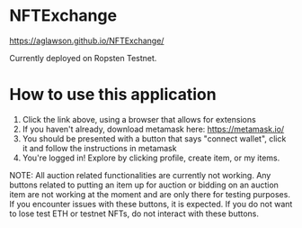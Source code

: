 # NFTExchange

https://aglawson.github.io/NFTExchange/

Currently deployed on Ropsten Testnet.

# How to use this application 
1. Click the link above, using a browser that allows for extensions
2. If you haven't already, download metamask here: https://metamask.io/
3. You should be presented with a button that says "connect wallet", click it and follow the instructions in metamask
4. You're logged in! Explore by clicking profile, create item, or my items.

NOTE: All auction related functionalities are currently not working. 
Any buttons related to putting an item up for auction or bidding on an auction item are not working at the moment and are only there for testing purposes. 
If you encounter issues with these buttons, it is expected.
If you do not want to lose test ETH or testnet NFTs, do not interact with these buttons.
